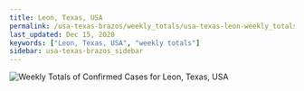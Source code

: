 ```yaml
---
title: Leon, Texas, USA
permalink: /usa-texas-brazos/weekly_totals/usa-texas-leon-weekly_totals.html
last_updated: Dec 15, 2020
keywords: ["Leon, Texas, USA", "weekly totals"]
sidebar: usa-texas-brazos_sidebar
---
```


![Weekly Totals of Confirmed Cases for Leon, Texas, USA](/covid_tracker/images/graphs/usa-texas-leon-weekly_totals_graph.png)

